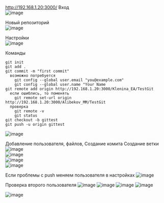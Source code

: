 http://192.168.1.20:3000/
Вход <br>
![image](https://user-images.githubusercontent.com/52165649/161019710-9db181d2-8d5e-46d3-aa8c-5d3547ff3c5a.png)
 
 Новый репозиторий <br>
 ![image](https://user-images.githubusercontent.com/52165649/161019893-d51df4f3-2135-43c4-bee9-9bb225c1f469.png)

Настройки <br>
![image](https://user-images.githubusercontent.com/52165649/161020014-29e689f6-c6cd-4ff6-80c3-1486c6670249.png)

Команды <br>
```
git init
git add .
git commit -m "first commit"
  возможно потребуется 
    git config --global user.email "you@example.com"
    git config --global user.name "Your Name
git remote add origin http://192.168.1.20:3000/Klenina_EA/TestGit
  если ошиблись, то поменять
    git remote set-url origin http://192.168.1.20:3000/Alibekov_MM/TestGit
  проверка 
    git remote -v
    git status
git checkout -b gittest
git push -u origin gittest
```
![image](https://user-images.githubusercontent.com/52165649/161020196-0573dbfb-b4e6-4724-8b04-3cd2cc742852.png)

Добавление пользователя, файлов, Создание комита Создание ветки <br>
![image](https://user-images.githubusercontent.com/52165649/161028735-e1fc646c-fa38-48a5-a35a-0c894b8afd5f.png) <br>
![image](https://user-images.githubusercontent.com/52165649/161028882-f66644cb-c38b-44d7-89af-6095100beb11.png) <br>
![image](https://user-images.githubusercontent.com/52165649/161028987-db75c0bf-8acf-4dba-9e90-66cf4f6a930f.png) <br>
![image](https://user-images.githubusercontent.com/52165649/161029049-c7e85676-fef6-477c-8949-bc95b6f6da0b.png) <br>

Если проблемы с push меняем пользователя в настройках
![image](https://user-images.githubusercontent.com/52165649/161031096-4ec3164a-355d-48bb-a9b7-18384243c757.png)

Проверка второго пользователя
![image](https://user-images.githubusercontent.com/52165649/161032147-6fa52739-7ae7-49be-a271-74b480782ab9.png)
![image](https://user-images.githubusercontent.com/52165649/161032245-129ef1ae-ff84-488c-a23a-885113069bb8.png)
![image](https://user-images.githubusercontent.com/52165649/161032882-872f968a-25dd-4ce7-b72e-1a31d56fb6e2.png)
![image](https://user-images.githubusercontent.com/52165649/161032923-e8c78380-d0ba-4a4d-80b9-780e59c5132f.png)

![image](https://user-images.githubusercontent.com/52165649/161032824-4fdc4a2c-af8b-41e3-9d92-a9d6e8edff75.png)


